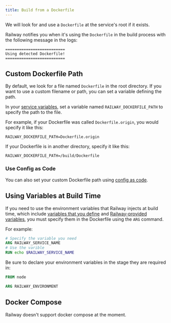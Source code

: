 ```yaml
---
title: Build from a Dockerfile
---
```


We will look for and use a `Dockerfile` at the service's root if it exists.

Railway notifies you when it's using the `Dockerfile` in the build process with the following message in the logs:
```shell
==========================
Using detected Dockerfile!
==========================
```

## Custom Dockerfile Path

By default, we look for a file named `Dockerfile` in the root directory.  If you want to use a custom filename or path, you can set a variable defining the path.

In your [service variables](/how-to/use-variables#service-variables), set a variable named `RAILWAY_DOCKERFILE_PATH` to specify the path to the file.

For example, if your Dockerfile was called `Dockerfile.origin`, you would specify it like this:
```
RAILWAY_DOCKERFILE_PATH=Dockerfile.origin
```

If your Dockerfile is in another directory, specify it like this:

```
RAILWAY_DOCKERFILE_PATH=/build/Dockerfile
```

### Use Config as Code

You can also set your custom Dockerfile path using [config as code](/how-to/use-config-as-code).


## Using Variables at Build Time

If you need to use the environment variables that Railway injects at build time, which include [variables that you define](/how-to/use-variables#service-variables) and [Railway-provided variables](/how-to/use-variables#railway-provided-variables), you must specify them in the Dockerfile using the `ARG` command.

For example:
```dockerfile
# Specify the variable you need
ARG RAILWAY_SERVICE_NAME
# Use the varible
RUN echo $RAILWAY_SERVICE_NAME
```

Be sure to declare your environment variables in the stage they are required in:
```dockerfile
FROM node

ARG RAILWAY_ENVIRONMENT
```

## Docker Compose

Railway doesn't support docker compose at the moment.